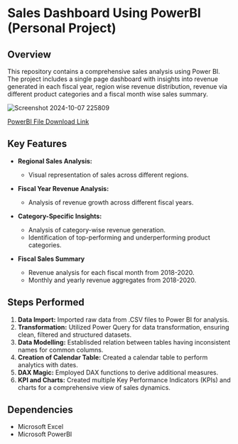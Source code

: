 # Sales Dashboard Using PowerBI (Personal Project)

## Overview

This repository contains a comprehensive sales analysis using Power BI. The project includes a single page dashboard with insights into revenue generated in each fiscal year, region wise revenue distribution, revenue via different product categories and a fiscal month wise sales summary.

![Screenshot 2024-10-07 225809](https://github.com/user-attachments/assets/c7684185-f71e-422b-8efa-8f795831423d)

[PowerBI File Download Link](https://github.com/Sushant-Suresh/Sales_Dashboard_Using_PowerBI/blob/main/sales_dashboard_2018-2020.pbix)


## Key Features

- **Regional Sales Analysis:**
  - Visual representation of sales across different regions.

- **Fiscal Year Revenue Analysis:**
  - Analysis of revenue growth across different fiscal years.

- **Category-Specific Insights:**
  - Analysis of category-wise revenue generation.
  - Identification of top-performing and underperforming product categories.
 
- **Fiscal Sales Summary**
  - Revenue analysis for each fiscal month from 2018-2020.
  - Monthly and yearly revenue aggregates from 2018-2020.

## Steps Performed
1. **Data Import:** Imported raw data from .CSV files to Power BI for analysis.
2. **Transformation:** Utilized Power Query for data transformation, ensuring clean, filtered and structured datasets.
3. **Data Modelling:** Establisded relation between tables having inconsistent names for common columns.
4. **Creation of Calendar Table:** Created a calendar table to perform analytics with dates.
5. **DAX Magic:** Employed DAX functions to derive additional measures.
6. **KPI and Charts:** Created multiple Key Performance Indicators (KPIs) and charts for a comprehensive view of sales dynamics.

## Dependencies

- Microsoft Excel
- Microsoft PowerBI
